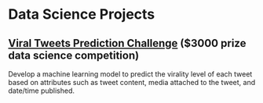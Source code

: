 # Data Science Projects

## [Viral Tweets Prediction Challenge](https://github.com/shpatrickguo/bitgrit/tree/main/Viral%20Tweets%20Prediction%20Challenge) ($3000 prize data science competition)
Develop a machine learning model to predict the virality level of each tweet based on attributes such as tweet content, media attached to the tweet, and date/time published.
